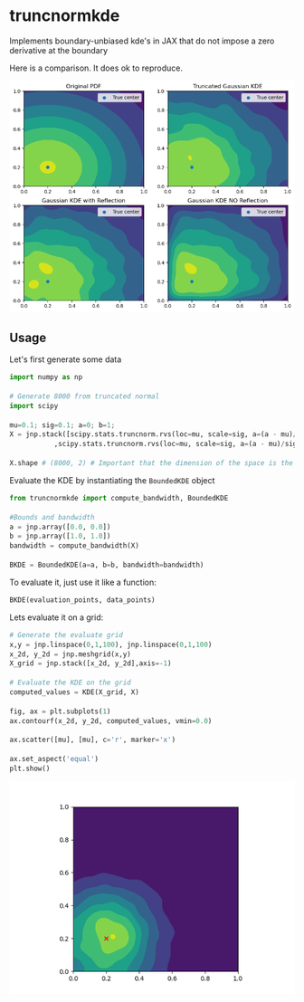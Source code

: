 # truncnormkde
 Implements boundary-unbiased kde's in JAX that do not impose a zero derivative at the boundary

 Here is a comparison. It does ok to reproduce.

![comparison](docs/imgs/truncnormkde_comparison.png)

## Usage
Let's first generate some data
```python
import numpy as np

# Generate 8000 from truncated normal
import scipy

mu=0.1; sig=0.1; a=0; b=1;
X = jnp.stack([scipy.stats.truncnorm.rvs(loc=mu, scale=sig, a=(a - mu)/sig, b=(b-mu)/sig, size=800)
           ,scipy.stats.truncnorm.rvs(loc=mu, scale=sig, a=(a - mu)/sig, b=(b-mu)/sig, size=800)]).T

X.shape # (8000, 2) # Important that the dimension of the space is the last index
```

Evaluate the KDE by instantiating the `BoundedKDE` object

```python
from truncnormkde import compute_bandwidth, BoundedKDE

#Bounds and bandwidth
a = jnp.array([0.0, 0.0])
b = jnp.array([1.0, 1.0])
bandwidth = compute_bandwidth(X)

BKDE = BoundedKDE(a=a, b=b, bandwidth=bandwidth)
```

To evaluate it, just use it like a function:
```python
BKDE(evaluation_points, data_points)
```

Lets evaluate it on a grid:

```python
# Generate the evaluate grid
x,y = jnp.linspace(0,1,100), jnp.linspace(0,1,100)
x_2d, y_2d = jnp.meshgrid(x,y)
X_grid = jnp.stack([x_2d, y_2d],axis=-1)

# Evaluate the KDE on the grid
computed_values = KDE(X_grid, X)

fig, ax = plt.subplots(1)
ax.contourf(x_2d, y_2d, computed_values, vmin=0.0)

ax.scatter([mu], [mu], c='r', marker='x')

ax.set_aspect('equal')
plt.show()
```
![test](tests/mu0p2-sig0p2-test.png)
